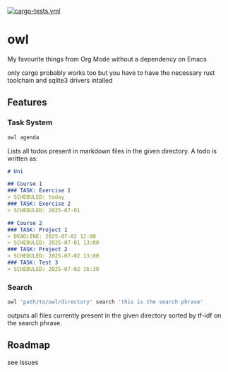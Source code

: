 [![cargo-tests.yml](https://github.com/bendermeister/owl/actions/workflows/rust.yml/badge.svg)](https://github.com/bendermeister/owl/actions/workflows/rust.yml)
# owl
My favourite things from Org Mode without a dependency on Emacs

only cargo probably works too but you have to have the necessary rust toolchain and sqlite3 drivers intalled

## Features
### Task System
```sh
owl agenda
```
Lists all todos present in markdown files in the given directory. A todo is written as: 

```markdown
# Uni

## Course 1
### TASK: Exercise 1
> SCHEDULED: today
### TASK: Exercise 2
> SCHEDULED: 2025-07-01

## Course 2
### TASK: Project 1
> DEADLINE: 2025-07-02 12:00
> SCHEDULED: 2025-07-01 13:00
### TASK: Project 2
> SCHEDULED: 2025-07-02 13:00
### TASK: Test 3
> SCHEDULED: 2025-07-02 16:30
```

### Search
```sh
owl 'path/to/owl/directory' search 'this is the search phrase'
```

outputs all files currently present in the given directory sorted by tf-idf on the search phrase.

## Roadmap
see Issues
